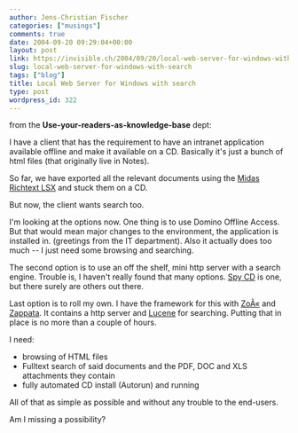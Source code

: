 ```yaml
---
author: Jens-Christian Fischer
categories: ["musings"]
comments: true
date: 2004-09-20 09:29:04+00:00
layout: post
link: https://invisible.ch/2004/09/20/local-web-server-for-windows-with-search/
slug: local-web-server-for-windows-with-search
tags: ["blog"]
title: Local Web Server for Windows with search
type: post
wordpress_id: 322
---
```


from the **Use-your-readers-as-knowledge-base** dept:

I have a client that has the requirement to have an intranet application available offline and make it available on a CD. Basically it's just a bunch of html files (that originally live in Notes). 

So far, we have exported all the relevant documents using the [Midas Richtext LSX](https://www.geniisoft.com/showcase.nsf/MidasLSX) and stuck them on a CD.

But now, the client wants search too.

I'm looking at the options now. One thing is to use Domino Offline Access. But that would mean major changes to the environment, the application is installed in. (greetings from the IT department). Also it actually does too much -- I just need some browsing and searching.

The second option is to use an off the shelf, mini http server with a search engine. Trouble is, I haven't really found that many options. [Spy CD](https://www.phdcc.com/spy-cd/index.html) is one, but there surely are others out there.

Last option is to roll my own. I have the framework for this with [ZoÃ«](https://zoe.nu) and [Zappata](https://www.zappatanetworks.com). It contains a http server and [Lucene](https://lucene.jakarta.org) for searching. Putting that in place is no more than a couple of hours.

I need:


  * browsing of HTML files
  * Fulltext search of said documents and the PDF, DOC and XLS attachments they contain
  * fully automated CD install (Autorun) and running


All of that as simple as possible and without any trouble to the end-users.

Am I missing a possibility?
